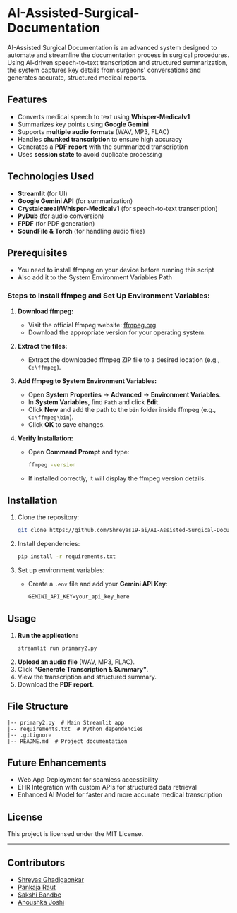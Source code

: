 # AI-Assisted-Surgical-Documentation

AI-Assisted Surgical Documentation is an advanced system designed to automate and streamline the documentation process in surgical procedures. Using AI-driven speech-to-text transcription and structured summarization, the system captures key details from surgeons' conversations and generates accurate, structured medical reports.

## Features
- Converts medical speech to text using **Whisper-Medicalv1**
- Summarizes key points using **Google Gemini**
- Supports **multiple audio formats** (WAV, MP3, FLAC)
- Handles **chunked transcription** to ensure high accuracy
- Generates a **PDF report** with the summarized transcription
- Uses **session state** to avoid duplicate processing

## Technologies Used
- **Streamlit** (for UI)
- **Google Gemini API** (for summarization)
- **Crystalcareai/Whisper-Medicalv1** (for speech-to-text transcription)
- **PyDub** (for audio conversion)
- **FPDF** (for PDF generation)
- **SoundFile & Torch** (for handling audio files)

## Prerequisites
- You need to install ffmpeg on your device before running this script
- Also add it to the System Environment Variables Path

### Steps to Install ffmpeg and Set Up Environment Variables:

1. **Download ffmpeg:**
   - Visit the official ffmpeg website: [ffmpeg.org](https://ffmpeg.org/download.html)
   - Download the appropriate version for your operating system.

2. **Extract the files:**
   - Extract the downloaded ffmpeg ZIP file to a desired location (e.g., `C:\ffmpeg`).

3. **Add ffmpeg to System Environment Variables:**
   - Open **System Properties** → **Advanced** → **Environment Variables**.
   - In **System Variables**, find `Path` and click **Edit**.
   - Click **New** and add the path to the `bin` folder inside ffmpeg (e.g., `C:\ffmpeg\bin`).
   - Click **OK** to save changes.

4. **Verify Installation:**
   - Open **Command Prompt** and type:
     ```bash
     ffmpeg -version
     ```
   - If installed correctly, it will display the ffmpeg version details.

## Installation
1. Clone the repository:
   ```bash
   git clone https://github.com/Shreyas19-ai/AI-Assisted-Surgical-Documentation.git
   ```

2. Install dependencies:
   ```bash
   pip install -r requirements.txt
   ```

3. Set up environment variables:
   - Create a `.env` file and add your **Gemini API Key**:
     ```
     GEMINI_API_KEY=your_api_key_here
     ```

## Usage
1. **Run the application:**
   ```bash
   streamlit run primary2.py
   ```
2. **Upload an audio file** (WAV, MP3, FLAC).
3. Click **"Generate Transcription & Summary"**.
4. View the transcription and structured summary.
5. Download the **PDF report**.

## File Structure
```
|-- primary2.py  # Main Streamlit app
|-- requirements.txt  # Python dependencies
|-- .gitignore
|-- README.md  # Project documentation
```

## Future Enhancements
- Web App Deployment for seamless accessibility
- EHR Integration with custom APIs for structured data retrieval
- Enhanced AI Model for faster and more accurate medical transcription

## License
This project is licensed under the MIT License.

---
## Contributors
- [Shreyas Ghadigaonkar](https://github.com/Shreyas19-ai)
- [Pankaja Raut](https://github.com/pankajaraut)
- [Sakshi Bandbe](https://github.com/Sakshi4Med)
- [Anoushka Joshi](https://github.com/02Anoushka)

